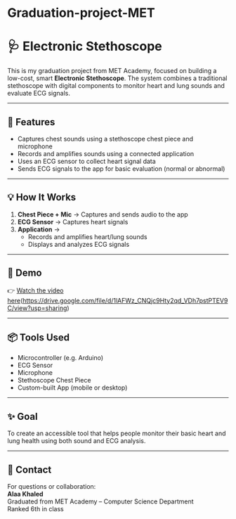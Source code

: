 # Graduation-project-MET
# 🩺 Electronic Stethoscope

This is my graduation project from MET Academy, focused on building a low-cost, smart **Electronic Stethoscope**. The system combines a traditional stethoscope with digital components to monitor heart and lung sounds and evaluate ECG signals.

---

## 📌 Features

- Captures chest sounds using a stethoscope chest piece and microphone  
- Records and amplifies sounds using a connected application  
- Uses an ECG sensor to collect heart signal data  
- Sends ECG signals to the app for basic evaluation (normal or abnormal)

---

## 💡 How It Works

1. **Chest Piece + Mic** → Captures and sends audio to the app  
2. **ECG Sensor** → Captures heart signals  
3. **Application** →  
   - Records and amplifies heart/lung sounds  
   - Displays and analyzes ECG signals

---

## 🎥 Demo

👉 [Watch the video here](#)(https://drive.google.com/file/d/1lAFWz_CNQjc9Hty2qd_VDh7pstPTEV9C/view?usp=sharing)

---

## 📦 Tools Used

- Microcontroller (e.g. Arduino)
- ECG Sensor
- Microphone
- Stethoscope Chest Piece
- Custom-built App (mobile or desktop)

---

## ✨ Goal

To create an accessible tool that helps people monitor their basic heart and lung health using both sound and ECG analysis.

---

## 📧 Contact

For questions or collaboration:  
**Alaa Khaled**  
Graduated from MET Academy – Computer Science Department  
Ranked 6th in class
